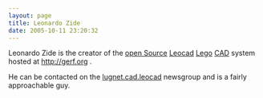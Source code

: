 ```yaml
---
layout: page
title: Leonardo Zide
date: 2005-10-11 23:20:32
---
```

<p>Leonardo Zide is the creator of the <a class="wiki" href="/wiki/open_source.html" title="Products and packages which are generally free.">open Source</a> <a class="wiki" href="/wiki/leocad.html" title="The Open Source Lego CAD System">Leocad</a> <a class="wiki" href="/wiki/lego.html" title="The best known construction toy">Lego</a> <a class="wiki" href="/wiki/cad.html" title="Computer Aided Design">CAD</a> system hosted at <a class="wiki" href="http://gerf.org" target="_blank">http://gerf.org</a> .
</p>
<p>He can be contacted on the <a  href="http://lugnet.com/cad/leocad" rel="external" target="_blank">lugnet.cad.leocad</a> newsgroup and is a fairly approachable guy.
</p>
